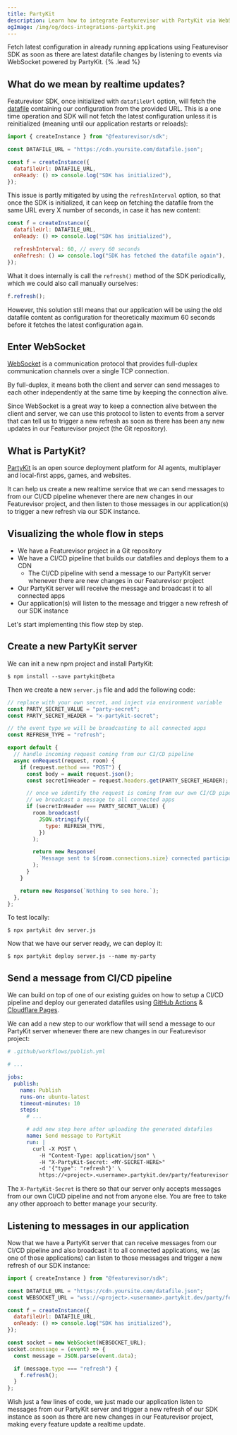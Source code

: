 ```yaml
---
title: PartyKit
description: Learn how to integrate Featurevisor with PartyKit via WebSockets for realtime updates.
ogImage: /img/og/docs-integrations-partykit.png
---
```


Fetch latest configuration in already running applications using Featurevisor SDK as soon as there are latest datafile changes by listening to events via WebSocket powered by PartyKit. {% .lead %}

## What do we mean by realtime updates?

Featurevisor SDK, once initialized with `datafileUrl` option, will fetch the [datafile](/docs/building-datafiles) containing our configuration from the provided URL. This is a one time operation and SDK will not fetch the latest configuration unless it is reinitialized (meaning until our application restarts or reloads):

```js
import { createInstance } from "@featurevisor/sdk";

const DATAFILE_URL = "https://cdn.yoursite.com/datafile.json";

const f = createInstance({
  datafileUrl: DATAFILE_URL,
  onReady: () => console.log("SDK has initialized"),
});
```

This issue is partly mitigated by using the `refreshInterval` option, so that once the SDK is initialized, it can keep on fetching the datafile from the same URL every X number of seconds, in case it has new content:

```js
const f = createInstance({
  datafileUrl: DATAFILE_URL,
  onReady: () => console.log("SDK has initialized"),

  refreshInterval: 60, // every 60 seconds
  onRefresh: () => console.log("SDK has fetched the datafile again"),
});
```

What it does internally is call the `refresh()` method of the SDK periodically, which we could also call manually ourselves:

```js
f.refresh();
```

However, this solution still means that our application will be using the old datafile content as configuration for theoretically maximum 60 seconds before it fetches the latest configuration again.

## Enter WebSocket

[WebSocket](https://developer.mozilla.org/en-US/docs/Web/API/WebSocket) is a communication protocol that provides full-duplex communication channels over a single TCP connection.

By full-duplex, it means both the client and server can send messages to each other independently at the same time by keeping the connection alive.

Since WebSocket is a great way to keep a connection alive between the client and server, we can use this protocol to listen to events from a server that can tell us to trigger a new refresh as soon as there has been any new updates in our Featurevisor project (the Git repository).

## What is PartyKit?

[PartyKit]() is an open source deployment platform for AI agents, multiplayer and local-first apps, games, and websites.

It can help us create a new realtime service that we can send messages to from our CI/CD pipeline whenever there are new changes in our Featurevisor project, and then listen to those messages in our application(s) to trigger a new refresh via our SDK instance.

## Visualizing the whole flow in steps

- We have a Featurevisor project in a Git repository
- We have a CI/CD pipeline that builds our datafiles and deploys them to a CDN
  - The CI/CD pipeline with send a message to our PartyKit server whenever there are new changes in our Featurevisor project
- Our PartyKit server will receive the message and broadcast it to all connected apps
- Our application(s) will listen to the message and trigger a new refresh of our SDK instance

Let's start implementing this flow step by step.

## Create a new PartyKit server

We can init a new npm project and install PartyKit:

```
$ npm install --save partykit@beta
```

Then we create a new `server.js` file and add the following code:

```js
// replace with your own secret, and inject via environment variable
const PARTY_SECRET_VALUE = "party-secret";
const PARTY_SECRET_HEADER = "x-partykit-secret";

// the event type we will be broadcasting to all connected apps
const REFRESH_TYPE = "refresh";

export default {
  // handle incoming request coming from our CI/CD pipeline
  async onRequest(request, room) {
    if (request.method === "POST") {
      const body = await request.json();
      const secretInHeader = request.headers.get(PARTY_SECRET_HEADER);

      // once we identify the request is coming from our own CI/CD pipeline,
      // we broadcast a message to all connected apps
      if (secretInHeader === PARTY_SECRET_VALUE) {
        room.broadcast(
          JSON.stringify({
            type: REFRESH_TYPE,
          })
        );

        return new Response(
          `Message sent to ${room.connections.size} connected participants`
        );
      }
    }

    return new Response(`Nothing to see here.`);
  },
};
```

To test locally:

```
$ npx partykit dev server.js
```

Now that we have our server ready, we can deploy it:

```
$ npx partykit deploy server.js --name my-party
```

## Send a message from CI/CD pipeline

We can build on top of one of our existing guides on how to setup a CI/CD pipeline and deploy our generated datafiles using [GitHub Actions](/docs/integrations/github-actions) & [Cloudflare Pages](/docs/integrations/cloudflare-pages).

We can add a new step to our workflow that will send a message to our PartyKit server whenever there are new changes in our Featurevisor project:

```yml
# .github/workflows/publish.yml

# ...

jobs:
  publish:
    name: Publish
    runs-on: ubuntu-latest
    timeout-minutes: 10
    steps:
      # ...

      # add new step here after uploading the generated datafiles
      name: Send message to PartyKit
      run: |
        curl -X POST \
          -H "Content-Type: application/json" \
          -H "X-PartyKit-Secret: <MY-SECRET-HERE>"
          -d '{"type": "refresh"}' \
          https://<project>.<username>.partykit.dev/party/featurevisor
```

The `X-PartyKit-Secret` is there so that our server only accepts messages from our own CI/CD pipeline and not from anyone else. You are free to take any other approach to better manage your security.

## Listening to messages in our application

Now that we have a PartyKit server that can receive messages from our CI/CD pipeline and also broadcast it to all connected applications, we (as one of those applications) can listen to those messages and trigger a new refresh of our SDK instance:

```js
import { createInstance } from "@featurevisor/sdk";

const DATAFILE_URL = "https://cdn.yoursite.com/datafile.json";
const WEBSOCKET_URL = "wss://<project>.<username>.partykit.dev/party/featurevisor";

const f = createInstance({
  datafileUrl: DATAFILE_URL,
  onReady: () => console.log("SDK has initialized"),
});

const socket = new WebSocket(WEBSOCKET_URL);
socket.onmessage = (event) => {
  const message = JSON.parse(event.data);

  if (message.type === "refresh") {
    f.refresh();
  }
};
```

Wish just a few lines of code, we just made our application listen to messages from our PartyKit server and trigger a new refresh of our SDK instance as soon as there are new changes in our Featurevisor project, making every feature update a realtime update.
